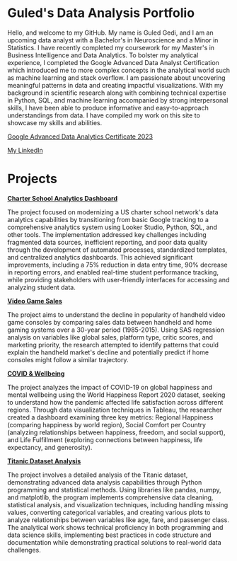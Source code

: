 # Guled's Data Analysis Portfolio

Hello, and welcome to my GitHub. My name is Guled Gedi, and I am an upcoming data analyst with a Bachelor's in Neuroscience and a Minor in Statistics. I have recently completed my coursework for my Master's in Business Intelligence and Data Analytics. To bolster my analytical experience, I completed the Google Advanced Data Analyst Certification which introduced me to more complex concepts in the analytical world such as machine learning and stack overflow. I am passionate about uncovering meaningful patterns in data and creating impactful visualizations. With my background in scientific research along with combining technical expertise in Python, SQL, and machine learning accompanied by strong interpersonal skills, I have been able to produce informative and easy-to-approach understandings from data. I have compiled my work on this site to showcase my skills and abilities.

[Google Advanced Data Analytics Certificate 2023](https://www.coursera.org/account/accomplishments/specialization/certificate/4LBZQKN874TX)

[My LinkedIn](https://www.linkedin.com/in/guledgedi/)

# Projects

[**Charter School Analytics Dashboard**](https://github.com/GuledGedi/Charter-School-Analytics-Implementation)

The project focused on modernizing a US charter school network's data analytics capabilities by transitioning from basic Google tracking to a comprehensive analytics system using Looker Studio, Python, SQL, and other tools. The implementation addressed key challenges including fragmented data sources, inefficient reporting, and poor data quality through the development of automated processes, standardized templates, and centralized analytics dashboards. This achieved significant improvements, including a 75% reduction in data entry time, 90% decrease in reporting errors, and enabled real-time student performance tracking, while providing stakeholders with user-friendly interfaces for accessing and analyzing student data.


[**Video Game Sales**](https://github.com/GuledGedi/Video-Game-Sales) 

The project aims to understand the decline in popularity of handheld video game consoles by comparing sales data between handheld and home gaming systems over a 30-year period (1985-2015). Using SAS regression analysis on variables like global sales, platform type, critic scores, and marketing priority, the research attempted to identify patterns that could explain the handheld market's decline and potentially predict if home consoles might follow a similar trajectory.


[**COVID & Wellbeing**](https://github.com/GuledGedi/COVID-Well-Being-Dashboard-Tableau)

The project analyzes the impact of COVID-19 on global happiness and mental wellbeing using the World Happiness Report 2020 dataset, seeking to understand how the pandemic affected life satisfaction across different regions. Through data visualization techniques in Tableau, the researcher created a dashboard examining three key metrics: Regional Happiness (comparing happiness by world region), Social Comfort per Country (analyzing relationships between happiness, freedom, and social support), and Life Fulfillment (exploring connections between happiness, life expectancy, and generosity).


[**Titanic Dataset Analysis**](https://github.com/GuledGedi/Data-Analysis-with-Python)

The project involves a detailed analysis of the Titanic dataset, demonstrating advanced data analysis capabilities through Python programming and statistical methods. Using libraries like pandas, numpy, and matplotlib, the program implements comprehensive data cleaning, statistical analysis, and visualization techniques, including handling missing values, converting categorical variables, and creating various plots to analyze relationships between variables like age, fare, and passenger class. The analytical work shows technical proficiency in both programming and data science skills, implementing best practices in code structure and documentation while demonstrating practical solutions to real-world data challenges.


